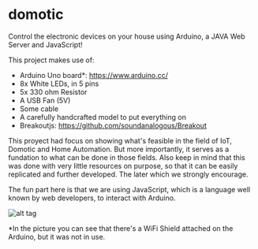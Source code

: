 # domotic

Control the electronic devices on your house using Arduino, a JAVA Web Server and JavaScript!

This project makes use of:
* Arduino Uno board*: https://www.arduino.cc/
* 8x White LEDs, in 5 pins
* 5x 330 ohm Resistor
* A USB Fan (5V)
* Some cable
* A carefully handcrafted model to put everything on
* Breakoutjs: https://github.com/soundanalogous/Breakout

This proyect had focus on showing what's feasible in the field of IoT, Domotic and Home Automation. But more importantly, it serves as a fundation to what can be done in those fields.
Also keep in mind that this was done with very little resources on purpose, so that it can be easily replicated and further developed. The later which we strongly encourage.

The fun part here is that we are using JavaScript, which is a language well known by web developers, to interact with Arduino.



![alt tag](http://labs.fgilio.com/mozilla/domotic/pic1.jpg)

\*In the picture you can see that there's a WiFi Shield attached on the Arduino, but it was not in use.
